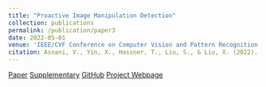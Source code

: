 ```yaml
---
title: "Proactive Image Manipulation Detection"
collection: publications
permalink: /publication/paper3
date: 2022-05-01
venue: 'IEEE/CVF Conference on Computer Vision and Pattern Recognition'
citation: Asnani, V., Yin, X., Hassner, T., Liu, S., & Liu, X. (2022). Proactive Image Manipulation Detection. In Proceedings of the IEEE/CVF Conference on Computer Vision and Pattern Recognition (pp. 15386-15395).
---
```


[Paper](http://vishal3477.github.io/files/2.pdf)
[Supplementary](http://vishal3477.github.io/files/2_supp.pdf)
[GitHub](https://github.com/vishal3477/proactive_IMD)
[Project Webpage](http://cvlab.cse.msu.edu/project-proactive.html)

